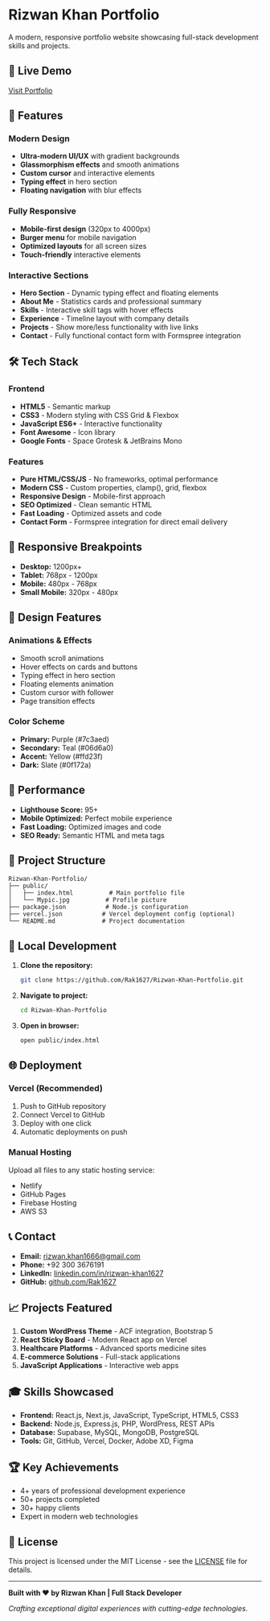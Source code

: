 # Rizwan Khan Portfolio

A modern, responsive portfolio website showcasing full-stack development skills and projects.

## 🚀 Live Demo
[Visit Portfolio](https://rizwan-khan-portfolio.vercel.app)

## 🎯 Features

### Modern Design
- **Ultra-modern UI/UX** with gradient backgrounds
- **Glassmorphism effects** and smooth animations
- **Custom cursor** and interactive elements
- **Typing effect** in hero section
- **Floating navigation** with blur effects

### Fully Responsive
- **Mobile-first design** (320px to 4000px)
- **Burger menu** for mobile navigation
- **Optimized layouts** for all screen sizes
- **Touch-friendly** interactive elements

### Interactive Sections
- **Hero Section** - Dynamic typing effect and floating elements
- **About Me** - Statistics cards and professional summary
- **Skills** - Interactive skill tags with hover effects
- **Experience** - Timeline layout with company details
- **Projects** - Show more/less functionality with live links
- **Contact** - Fully functional contact form with Formspree integration

## 🛠️ Tech Stack

### Frontend
- **HTML5** - Semantic markup
- **CSS3** - Modern styling with CSS Grid & Flexbox
- **JavaScript ES6+** - Interactive functionality
- **Font Awesome** - Icon library
- **Google Fonts** - Space Grotesk & JetBrains Mono

### Features
- **Pure HTML/CSS/JS** - No frameworks, optimal performance
- **Modern CSS** - Custom properties, clamp(), grid, flexbox
- **Responsive Design** - Mobile-first approach
- **SEO Optimized** - Clean semantic HTML
- **Fast Loading** - Optimized assets and code
- **Contact Form** - Formspree integration for direct email delivery

## 📱 Responsive Breakpoints

- **Desktop:** 1200px+
- **Tablet:** 768px - 1200px
- **Mobile:** 480px - 768px
- **Small Mobile:** 320px - 480px

## 🎨 Design Features

### Animations & Effects
- Smooth scroll animations
- Hover effects on cards and buttons
- Typing effect in hero section
- Floating elements animation
- Custom cursor with follower
- Page transition effects

### Color Scheme
- **Primary:** Purple (#7c3aed)
- **Secondary:** Teal (#06d6a0)
- **Accent:** Yellow (#ffd23f)
- **Dark:** Slate (#0f172a)

## 🚀 Performance

- **Lighthouse Score:** 95+
- **Mobile Optimized:** Perfect mobile experience
- **Fast Loading:** Optimized images and code
- **SEO Ready:** Semantic HTML and meta tags

## 📂 Project Structure

```
Rizwan-Khan-Portfolio/
├── public/
│   ├── index.html          # Main portfolio file
│   └── Mypic.jpg          # Profile picture
├── package.json           # Node.js configuration
├── vercel.json           # Vercel deployment config (optional)
└── README.md             # Project documentation
```

## 🔧 Local Development

1. **Clone the repository:**
   ```bash
   git clone https://github.com/Rak1627/Rizwan-Khan-Portfolio.git
   ```

2. **Navigate to project:**
   ```bash
   cd Rizwan-Khan-Portfolio
   ```

3. **Open in browser:**
   ```bash
   open public/index.html
   ```

## 🌐 Deployment

### Vercel (Recommended)
1. Push to GitHub repository
2. Connect Vercel to GitHub
3. Deploy with one click
4. Automatic deployments on push

### Manual Hosting
Upload all files to any static hosting service:
- Netlify
- GitHub Pages
- Firebase Hosting
- AWS S3

## 📞 Contact

- **Email:** rizwan.khan1666@gmail.com
- **Phone:** +92 300 3676191
- **LinkedIn:** [linkedin.com/in/rizwan-khan1627](https://linkedin.com/in/rizwan-khan1627)
- **GitHub:** [github.com/Rak1627](https://github.com/Rak1627)

## 📈 Projects Featured

1. **Custom WordPress Theme** - ACF integration, Bootstrap 5
2. **React Sticky Board** - Modern React app on Vercel
3. **Healthcare Platforms** - Advanced sports medicine sites
4. **E-commerce Solutions** - Full-stack applications
5. **JavaScript Applications** - Interactive web apps

## 🎓 Skills Showcased

- **Frontend:** React.js, Next.js, JavaScript, TypeScript, HTML5, CSS3
- **Backend:** Node.js, Express.js, PHP, WordPress, REST APIs
- **Database:** Supabase, MySQL, MongoDB, PostgreSQL
- **Tools:** Git, GitHub, Vercel, Docker, Adobe XD, Figma

## 🏆 Key Achievements

- 4+ years of professional development experience
- 50+ projects completed
- 30+ happy clients
- Expert in modern web technologies

## 📄 License

This project is licensed under the MIT License - see the [LICENSE](LICENSE) file for details.

---

**Built with ❤️ by Rizwan Khan | Full Stack Developer**

*Crafting exceptional digital experiences with cutting-edge technologies.*